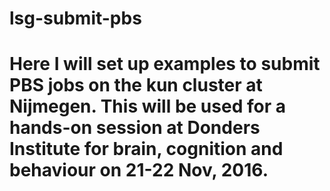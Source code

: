 # lsg-submit-pbs

# Here I will set up examples to submit PBS jobs on the kun cluster at Nijmegen. This will be used for a hands-on session at Donders Institute for brain, cognition and behaviour on 21-22 Nov, 2016.
